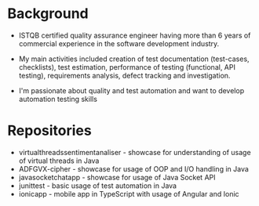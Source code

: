 # Background

- ISTQB certified quality assurance engineer having more than 6 years of commercial experience in the software development industry. 
* My main activities included creation of test documentation (test-cases, checklists), test estimation, performance of testing (functional, API testing), requirements analysis, defect tracking and investigation.
+ I'm passionate about quality and test automation and want to develop automation testing skills

# Repositories
- virtualthreadssentimentanaliser - showcase for understanding of usage of virtual threads in Java
- ADFGVX-cipher - showcase for usage of OOP and I/O handling in Java
- javasocketchatapp - showcase for usage of Java Socket API
- junittest - basic usage of test automation in Java
- ionicapp - mobile app in TypeScript with usage of Angular and Ionic


